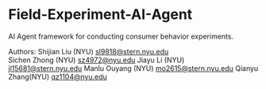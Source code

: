 # Field-Experiment-AI-Agent

AI Agent framework for conducting consumer behavior experiments.

Authors: Shijian Liu (NYU) sl9818@stern.nyu.edu  
Sichen Zhong (NYU) sz4972@nyu.edu
Jiayu Li (NYU) jl15681@stern.nyu.edu
Manlu Ouyang (NYU) mo2615@stern.nyu.edu
Qianyu Zhang(NYU) qz1104@nyu.edu

